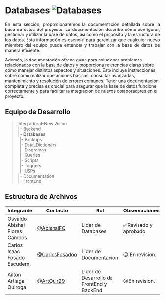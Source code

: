 # Databases  ![Databases](https://img.shields.io/badge/Databases-%E2%9C%94-green)
<p align = justify> 
En esta sección, proporcionaremos la documentación detallada sobre la base de datos del proyecto. La documentación describe cómo configurar, gestionar y utilizar la base de datos, así como el propósito y la estructura de los datos. Esta información es esencial para garantizar que cualquier nuevo miembro del equipo pueda entender y trabajar con la base de datos de manera eficiente.

Además, la documentación ofrece guías para solucionar problemas relacionados con la base de datos y proporciona referencias claras sobre cómo manejar distintos aspectos y situaciones. Esto incluye instrucciones sobre cómo realizar operaciones básicas, consultas avanzadas, mantenimiento y resolución de errores comunes. Tener una documentación completa y precisa es crucial para asegurar que la base de datos funcione correctamente y para facilitar la integración de nuevos colaboradores en el proyecto.
</p>

## Equipo de Desarrollo
>IntegradoraI-New Vision<br>
>| - Backend <br>
>| - **Databases**<br>
>&nbsp;&nbsp;|- Backups<br>
>&nbsp;&nbsp;|- Data_Dictionary<br>
>&nbsp;&nbsp;|- Diagramas<br>
>&nbsp;&nbsp;|- Queries<br>
>&nbsp;&nbsp;|- Scripts<br>
>&nbsp;&nbsp;|- Triggers<br>
>&nbsp;&nbsp;|- USPs<br>
>| - Documentation<br>
>| - FrontEnd


## Estructura de Archivos
|Integrante|Contacto|Rol|Observaciones|
|------------|--------|---|---|
|Osvaldo Abishai Flores Campos|[@AbishaiFC](https://github.com/AbishaiFC)|Lider de Databases|✅Revisado y aprobado|
|Carlos Isaac Fosado Escudero|[@CarlosFosadoo](https://github.com/CarlosFosadoo)|Lider de Documentacion|😐 En revision.|
|Ailton Artiaga Quiroga|[@ArtQuir29](https://github.com/ArtQuir29)|Lider de Desarrollo de FrontEnd y BackEnd | 😐En revision.|
